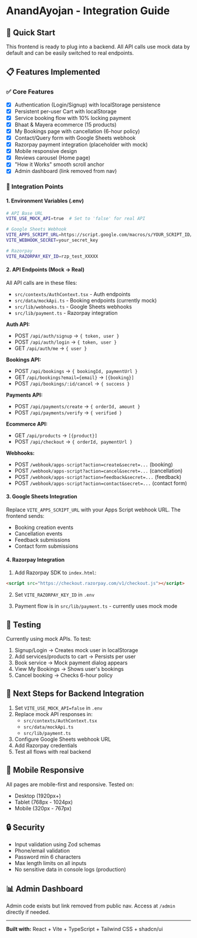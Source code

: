 # AnandAyojan - Integration Guide

## 🚀 Quick Start

This frontend is ready to plug into a backend. All API calls use mock data by default and can be easily switched to real endpoints.

## 📋 Features Implemented

### ✅ Core Features
- [x] Authentication (Login/Signup) with localStorage persistence
- [x] Persistent per-user Cart with localStorage
- [x] Service booking flow with 10% locking payment
- [x] Bhaat & Mayera ecommerce (15 products)
- [x] My Bookings page with cancellation (6-hour policy)
- [x] Contact/Query form with Google Sheets webhook
- [x] Razorpay payment integration (placeholder with mock)
- [x] Mobile responsive design
- [x] Reviews carousel (Home page)
- [x] "How it Works" smooth scroll anchor
- [x] Admin dashboard (link removed from nav)

### 🔌 Integration Points

#### 1. Environment Variables (.env)
```bash
# API Base URL
VITE_USE_MOCK_API=true  # Set to 'false' for real API

# Google Sheets Webhook
VITE_APPS_SCRIPT_URL=https://script.google.com/macros/s/YOUR_SCRIPT_ID/exec
VITE_WEBHOOK_SECRET=your_secret_key

# Razorpay
VITE_RAZORPAY_KEY_ID=rzp_test_XXXXX
```

#### 2. API Endpoints (Mock → Real)

All API calls are in these files:
- `src/contexts/AuthContext.tsx` - Auth endpoints
- `src/data/mockApi.ts` - Booking endpoints (currently mock)
- `src/lib/webhooks.ts` - Google Sheets webhooks
- `src/lib/payment.ts` - Razorpay integration

**Auth API:**
- POST `/api/auth/signup` → `{ token, user }`
- POST `/api/auth/login` → `{ token, user }`
- GET `/api/auth/me` → `{ user }`

**Bookings API:**
- POST `/api/bookings` → `{ bookingId, paymentUrl }`
- GET `/api/bookings?email={email}` → `[{booking}]`
- POST `/api/bookings/:id/cancel` → `{ success }`

**Payments API:**
- POST `/api/payments/create` → `{ orderId, amount }`
- POST `/api/payments/verify` → `{ verified }`

**Ecommerce API:**
- GET `/api/products` → `[{product}]`
- POST `/api/checkout` → `{ orderId, paymentUrl }`

**Webhooks:**
- POST `/webhook/apps-script?action=create&secret=...` (booking)
- POST `/webhook/apps-script?action=cancel&secret=...` (cancellation)
- POST `/webhook/apps-script?action=feedback&secret=...` (feedback)
- POST `/webhook/apps-script?action=contact&secret=...` (contact form)

#### 3. Google Sheets Integration

Replace `VITE_APPS_SCRIPT_URL` with your Apps Script webhook URL. The frontend sends:
- Booking creation events
- Cancellation events
- Feedback submissions
- Contact form submissions

#### 4. Razorpay Integration

1. Add Razorpay SDK to `index.html`:
```html
<script src="https://checkout.razorpay.com/v1/checkout.js"></script>
```

2. Set `VITE_RAZORPAY_KEY_ID` in `.env`

3. Payment flow is in `src/lib/payment.ts` - currently uses mock mode

## 🧪 Testing

Currently using mock APIs. To test:
1. Signup/Login → Creates mock user in localStorage
2. Add services/products to cart → Persists per user
3. Book service → Mock payment dialog appears
4. View My Bookings → Shows user's bookings
5. Cancel booking → Checks 6-hour policy

## 🎯 Next Steps for Backend Integration

1. Set `VITE_USE_MOCK_API=false` in `.env`
2. Replace mock API responses in:
   - `src/contexts/AuthContext.tsx`
   - `src/data/mockApi.ts`
   - `src/lib/payment.ts`
3. Configure Google Sheets webhook URL
4. Add Razorpay credentials
5. Test all flows with real backend

## 📱 Mobile Responsive

All pages are mobile-first and responsive. Tested on:
- Desktop (1920px+)
- Tablet (768px - 1024px)
- Mobile (320px - 767px)

## 🔒 Security

- Input validation using Zod schemas
- Phone/email validation
- Password min 6 characters
- Max length limits on all inputs
- No sensitive data in console logs (production)

## 📊 Admin Dashboard

Admin code exists but link removed from public nav. Access at `/admin` directly if needed.

---

**Built with:** React + Vite + TypeScript + Tailwind CSS + shadcn/ui
